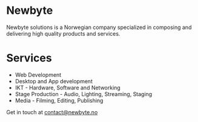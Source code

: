 # Newbyte
Newbyte solutions is a Norwegian company specialized in composing and delivering high quality products and services.

# Services
* Web Development
* Desktop and App development
* IKT - Hardware, Software and Networking
* Stage Production - Audio, Lighting, Streaming, Staging
* Media - Filming, Editing, Publishing

Get in touch at contact@newbyte.no
